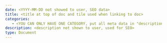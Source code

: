 ```yaml
---
date: <YYYY-MM-DD not showed to user, SEO data>
title: <title at top of doc and tile used when linking to doc>
categories:
   - <YOU CAN ONLY HAVE ONE CATEGORY, put all meta data in "description", category title this will be put under>
description: <description not shown to user, used for SEO>
type: Document
---
```

